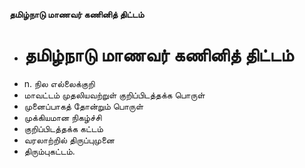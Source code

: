 **தமிழ்நாடு மாணவர் கணினித் திட்டம்**
- # தமிழ்நாடு மாணவர் கணினித் திட்டம்
- n. நில எல்லைக்குறி
- மாவட்டம் முதலியவற்றுள் குறிப்பிடத்தக்க பொருள்
- முனைப்பாகத் தோன்றும் பொருள்
- முக்கியமான நிகழ்ச்சி
- குறிப்பிடத்தக்க கட்டம்
- வரலாற்றில் திருப்புமுனை
- திரும்புகட்டம்.

